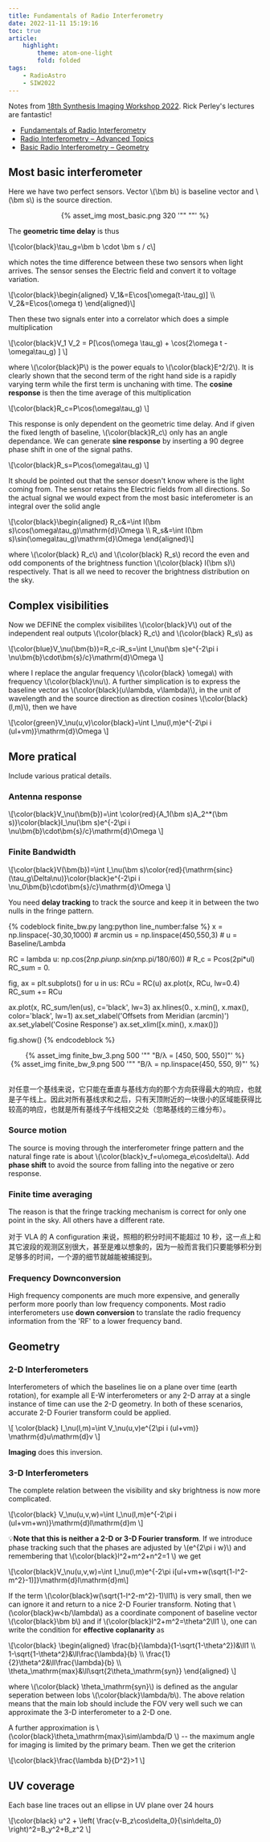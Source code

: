 ```yaml
---
title: Fundamentals of Radio Interferometry
date: 2022-11-11 15:19:16
toc: true
article:
    highlight:
        theme: atom-one-light
        fold: folded
tags:
    - RadioAstro
    - SIW2022
---
```


Notes from [18th Synthesis Imaging Workshop 2022](https://web.cvent.com/event/b7f82cf3-7126-4a71-a88b-7a93c66a4dc7/websitePage:62fd6d97-bbbd-4b9a-886a-8def347622e5). Rick Perley's lectures are fantastic!

- [Fundamentals of Radio Interferometry](http://www.aoc.nrao.edu/events/synthesis/2022/slides/Fundamentals-2022.pdf)
- [Radio Interferometry – Advanced Topics](http://www.aoc.nrao.edu/events/synthesis/2022/slides/Practical-2022.pdf)
- [Basic Radio Interferometry – Geometry](http://www.aoc.nrao.edu/events/synthesis/2022/slides/Geometry-2022.pdf)

<!--more-->

## **Most basic interferometer**

Here we have two perfect sensors. Vector \\(\bm b\\) is baseline vector and \\(\bm s\\) is the source direction.

<div style="text-align:center">
{% asset_img most_basic.png 320 '"" ""' %}
</div>

The **geometric time delay** is thus

\\[\color{black}\tau_g=\bm b \cdot \bm s / c\\]

which notes the time difference between these two sensors when light arrives. The sensor senses the Electric field and convert it to voltage variation.

\\[\color{black}\begin{aligned} V_1&=E\cos[\omega(t-\tau_g)] \\\ V_2&=E\cos(\omega t) \end{aligned}\\]

Then these two signals enter into a correlator which does a simple multiplication

\\[\color{black}V_1 V_2 = P[\cos(\omega \tau_g) + \cos(2\omega t - \omega\tau_g) ] \\]

where \\(\color{black}P\\) is the power equals to \\(\color{black}E^2/2\\). It is clearly shown that the second term of the right hand side is a rapidly varying term while the first term is unchaning with time. The **cosine response** is then the time average of this multiplication

\\[\color{black}R_c=P\cos(\omega\tau_g)  \\]

This response is only dependent on the geometric time delay. And if given the fixed length of baseline, \\(\color{black}R_c\\) only has an angle dependance. We can generate **sine response** by inserting a 90 degree phase shift in one of the signal paths.

\\[\color{black}R_s=P\cos(\omega\tau_g)  \\]

It should be pointed out that the sensor doesn't know where is the light coming from. The sensor retains the Electric fields from all directions. So the actual signal we would expect from the most basic inteferometer is an integral over the solid angle

\\[\color{black}\begin{aligned} R_c&=\int I(\bm s)\cos(\omega\tau_g)\mathrm{d}\Omega \\\ R_s&=\int I(\bm s)\sin(\omega\tau_g)\mathrm{d}\Omega \end{aligned}\\]

where \\(\color{black} R_c\\) and \\(\color{black} R_s\\) record the even and odd components of the brightness function \\(\color{black} I(\bm s)\\) respectively. That is all we need to recover the brightness distribution on the sky.

## **Complex visibilities**

Now we DEFINE the complex visibilites \\(\color{black}V\\) out of the independent real outputs \\(\color{black} R_c\\) and \\(\color{black} R_s\\) as

\\[\color{blue}V_\nu(\bm{b})=R_c-iR_s=\int I_\nu(\bm s)e^{-2\pi i \nu\bm{b}\cdot\bm{s}/c}\mathrm{d}\Omega \\]

where I replace the angular frequency \\(\color{black} \omega\\) with frequency \\(\color{black}\nu\\). A further simplication is to express the baseline vector as \\(\color{black}(u\lambda, v\lambda)\\), in the unit of wavelength and the source direction as direction cosines \\(\color{black}(l,m)\\), then we have

\\[\color{green}V_\nu(u,v)\color{black}=\int I_\nu(l,m)e^{-2\pi i (ul+vm)}\mathrm{d}\Omega \\]

## **More pratical**

Include various pratical details.

### **Antenna response**

\\[\color{black}V_\nu(\bm{b})=\int \color{red}{A_1(\bm s)A_2^*(\bm s)}\color{black}I_\nu(\bm s)e^{-2\pi i \nu\bm{b}\cdot\bm{s}/c}\mathrm{d}\Omega \\]

### **Finite Bandwidth**

\\[\color{black}V(\bm{b})=\int I_\nu(\bm s)\color{red}{\mathrm{sinc}(\tau_g\Delta\nu)}\color{black}e^{-2\pi i \nu_0\bm{b}\cdot\bm{s}/c}\mathrm{d}\Omega \\]

You need **delay tracking** to track the source and keep it in between the two nulls in the fringe pattern.

{% codeblock finite_bw.py  lang:python line_number:false %}
x = np.linspace(-30,30,1000) # arcmin
us = np.linspace(450,550,3) # u = Baseline/Lambda

RC = lambda u: np.cos(2*np.pi*u*np.sin(x*np.pi/180/60)) # R_c = Pcos(2pi*ul)
RC_sum = 0.

fig, ax = plt.subplots()
for u in us:
    RCu = RC(u)
    ax.plot(x, RCu, lw=0.4)
    RC_sum += RCu

ax.plot(x, RC_sum/len(us), c='black', lw=3)
ax.hlines(0., x.min(), x.max(), color='black', lw=1)
ax.set_xlabel('Offsets from Meridian (arcmin)')
ax.set_ylabel('Cosine Response')
ax.set_xlim([x.min(), x.max()])

fig.show()
{% endcodeblock %}

<div style="text-align:center">
{% asset_img finite_bw_3.png 500 '"" "B/λ = [450, 500, 550]"' %}
</div>

<div style="text-align:center">
{% asset_img finite_bw_9.png 500 '"" "B/λ = np.linspace(450, 550, 9)"' %}
</div>

</br>

对任意一个基线来说，它只能在垂直与基线方向的那个方向获得最大的响应，也就是子午线上。因此对所有基线求和之后，只有天顶附近的一块很小的区域能获得比较高的响应，也就是所有基线子午线相交之处（忽略基线的三维分布）。


### **Source motion**

The source is moving through the interferometer fringe pattern and the natural finge rate is about \\(\color{black}v_f=u\omega_e\cos\delta\\). Add **phase shift** to avoid the source from falling into the negative or zero response.

### **Finite time averaging**

The reason is that the fringe tracking mechanism is correct for only one point in the sky. All others have a different rate.

对于 VLA 的 A configuration 来说，照相的积分时间不能超过 10 秒，这一点上和其它波段的观测区别很大，甚至是难以想象的，因为一般而言我们只要能够积分到足够多的时间，一个源的细节就越能被捕捉到。

### **Frequency Downconversion**

High frequency components are much more expensive, and generally perform more poorly than low frequency components. Most radio interferometers use **down conversion** to translate the radio frequency information from the 'RF' to a lower frequency band.

## **Geometry**

### **2-D Interferometers**

Interferometers of which the baselines lie on a plane over time (earth rotation), for example all E-W interferometers or any 2-D array at a single instance of time can use the 2-D geometry. In both of these scenarios, accurate 2-D Fourier transform could be applied.

\\[ \color{black} I_\nu(l,m)=\int V_\nu(u,v)e^{2\pi i (ul+vm)} \mathrm{d}u\mathrm{d}v  \\]

**Imaging** does this inversion.

### **3-D Interferometers**

The complete relation between the visibility and sky brightness is now more complicated.

\\[\color{black} V_\nu(u,v,w)=\int I_\nu(l,m)e^{-2\pi i (ul+vm+wn)}\mathrm{d}l\mathrm{d}m  \\]

💡**Note that this is neither a 2-D or 3-D Fourier transform**.
If we introduce phase tracking such that the phases are adjusted by \\(e^{2\pi i w}\\) and remembering that \\(\color{black}l^2+m^2+n^2=1 \\) we get

\\[\color{black}V_\nu(u,v,w)=\int I_\nu(l,m)e^{-2\pi i[ul+vm+w(\sqrt{1-l^2-m^2}-1)]}\mathrm{d}l\mathrm{d}m\\]

If the term \\(\color{black}w(\sqrt{1-l^2-m^2}-1)\ll1\\) is very small, then we can ignore it and return to a nice 2-D Fourier transform. Noting that \\(\color{black}w<b/\lambda\\) as a coordinate component of baseline vector \\(\color{black}\bm b\\) and if \\(\color{black}l^2+m^2=\theta^2\ll1 \\), one can write the condition for **effective coplanarity** as

<!-- FOV and resolution for radio interferometers-->

\\[\color{black} \begin{aligned} \frac{b}{\lambda}(1-\sqrt{1-\theta^2})&\ll1 \\\ 1-\sqrt{1-\theta^2}&\ll\frac{\lambda}{b} \\\ \frac{1}{2}\theta^2&\ll\frac{\lambda}{b} \\\ \theta_\mathrm{max}&\ll\sqrt{2\theta_\mathrm{syn}}  \end{aligned} \\]

where \\(\color{black} \theta_\mathrm{syn}\\) is defined as the angular seperation between lobs \\(\color{black}\lambda/b\\). The above relation means that the main lob should include the FOV very well such we can approximate the 3-D interferometer to a 2-D one.

A further approximation is \\(\color{black}\theta_\mathrm{max}\sim\lambda/D \\) -- the maximum angle for imaging is limited by the primary beam. Then we get the criterion

\\[\color{black}\frac{\lambda b}{D^2}>1 \\]


## **UV coverage**

Each base line traces out an ellipse in UV plane over 24 hours

\\[\color{black} u^2 + \left( \frac{v-B_z\cos\delta_0}{\sin\delta_0} \right)^2=B_y^2+B_z^2  \\]






